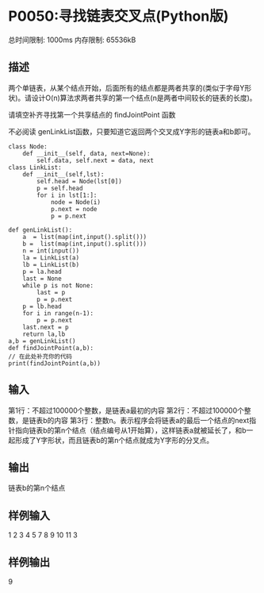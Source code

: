 # P0050:寻找链表交叉点(Python版)
总时间限制: 1000ms 内存限制: 65536kB
## 描述
两个单链表，从某个结点开始，后面所有的结点都是两者共享的(类似于字母Y形状)。请设计O(n)算法求两者共享的第一个结点(n是两者中间较长的链表的长度)。

请填空补齐寻找第一个共享结点的 findJointPoint 函数

不必阅读 genLinkList函数，只要知道它返回两个交叉成Y字形的链表a和b即可。
```
class Node:
	def __init__(self, data, next=None):
		self.data, self.next = data, next
class LinkList:
	def __init__(self,lst):
		self.head = Node(lst[0])
		p = self.head
		for i in lst[1:]:
			node = Node(i)
			p.next = node
			p = p.next

def genLinkList():
	a  = list(map(int,input().split()))
	b =  list(map(int,input().split()))
	n = int(input())
	la = LinkList(a)
	lb = LinkList(b)
	p = la.head
	last = None
	while p is not None:
		last = p
		p = p.next
	p = lb.head
	for i in range(n-1):
		p = p.next
	last.next = p
	return la,lb
a,b = genLinkList()
def findJointPoint(a,b):
// 在此处补充你的代码
print(findJointPoint(a,b))
```
## 输入
第1行：不超过100000个整数，是链表a最初的内容
第2行：不超过100000个整数，是链表b的内容
第3行：整数n。表示程序会将链表a的最后一个结点的next指针指向链表b的第n个结点（结点编号从1开始算），这样链表a就被延长了，和b一起形成了Y字形状，而且链表b的第n个结点就成为Y字形的分叉点。
## 输出
链表b的第n个结点
## 样例输入
1 2 3 4 5
7 8 9 10 11
3
## 样例输出
9
